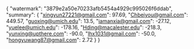 {
    "watermark": "3879e2a50e70233afb5454a4929c995026f6ddab", 
    "summary": {
        "xingyun27221@gmail.com": 97.69, 
        "Chbeiyou@gmail.com": 449.57, 
        "guoxing@umich.edu": 13.5, 
        "iamanxia@gmail.com": -27.12, 
        "yuelee@umich.edu": -178.16, 
        "Hding@macalester.edu": -218.3, 
        "yunxing@upthere.com": -90.0, 
        "lhx1031@gmail.com": -50.0, 
        "hongyuwang87@gmail.com": 2.72
    }
}